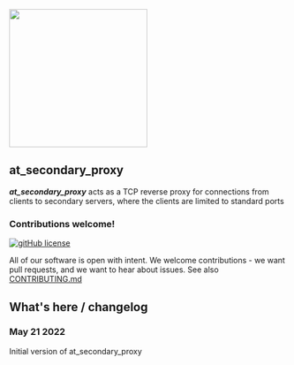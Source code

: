 <img width=250px src="https://atsign.dev/assets/img/@platform_logo_grey.svg?sanitize=true">

## at_secondary_proxy

**_at_secondary_proxy_** acts as a TCP reverse proxy for connections from clients to
secondary servers, where the clients are limited to standard ports

### Contributions welcome!

[![gitHub license](https://img.shields.io/badge/license-BSD3-blue.svg)](../LICENSE)

All of our software is open with intent. We welcome contributions - we want pull requests, and we want
to hear about issues. See also [CONTRIBUTING.md](../CONTRIBUTING.md)

## What's here / changelog
### May 21 2022
Initial version of at_secondary_proxy
